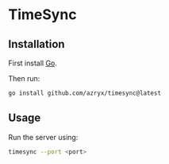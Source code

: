 # TimeSync


## Installation
First install [Go](http://golang.org).

Then run:
```bash
go install github.com/azryx/timesync@latest
```

## Usage 
Run the server using:
```bash
timesync --port <port>
```
